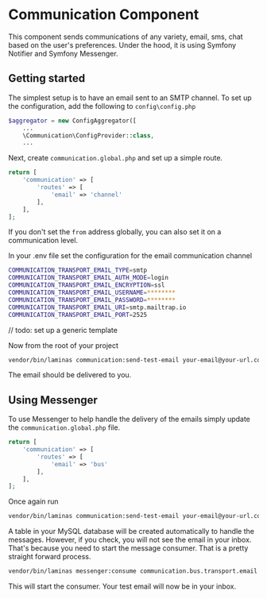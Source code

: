 # Communication Component

This component sends communications of any variety, email, sms, chat based on the 
user's preferences. Under the hood, it is using Symfony Notifier and Symfony Messenger.

## Getting started
The simplest setup is to have an email sent to an SMTP channel. To set up the 
configuration, add the following to `config\config.php`

```php 
$aggregator = new ConfigAggregator([
    ...
    \Communication\ConfigProvider::class,
    ...
```

Next, create `communication.global.php` and set up a simple route.

```php 
return [
    'communication' => [
        'routes' => [
            'email' => 'channel'
        ],
    ],
];
```

If you don't set the `from` address globally, you can also set it on a communication level.

In your .env file set the configuration for the email communication channel
```bash
COMMUNICATION_TRANSPORT_EMAIL_TYPE=smtp
COMMUNICATION_TRANSPORT_EMAIL_AUTH_MODE=login
COMMUNICATION_TRANSPORT_EMAIL_ENCRYPTION=ssl
COMMUNICATION_TRANSPORT_EMAIL_USERNAME=********
COMMUNICATION_TRANSPORT_EMAIL_PASSWORD=********
COMMUNICATION_TRANSPORT_EMAIL_URI=smtp.mailtrap.io
COMMUNICATION_TRANSPORT_EMAIL_PORT=2525
```

// todo: set up a generic template

Now from the root of your project
```bash
vendor/bin/laminas communication:send-test-email your-email@your-url.com --from=your-from-address@your-url.com
```

The email should be delivered to you.

## Using Messenger

To use Messenger to help handle the delivery of the emails simply update the `communication.global.php` file.
```php 
return [
    'communication' => [
        'routes' => [
            'email' => 'bus'
        ],
    ],
];
```

Once again run
```bash
vendor/bin/laminas communication:send-test-email your-email@your-url.com --from=your-from-address@your-url.com
```

A table in your MySQL database will be created automatically to handle the messages.
However, if you check, you will not see the email in your inbox. That's because you need to 
start the message consumer. That is a pretty straight forward process.

```bash
vendor/bin/laminas messenger:consume communication.bus.transport.email
```

This will start the consumer. Your test email will now be in your inbox.
